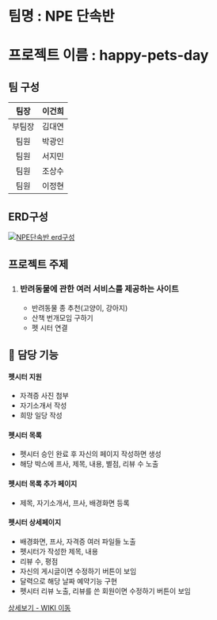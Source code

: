 # 팀명 : NPE 단속반

# 프로젝트 이름 : happy-pets-day

## 팀 구성

|팀장|이건희|           
|:--:|:--:|
|부팀장|김대연| 
|팀원|박광인| 
|팀원|서지민| 
|팀원|조상수| 
|팀원|이정현|

## ERD구성

[![NPE단속반 erd구성](./src/main/resources/static/img/Spring_Erd.png)](https://dbdiagram.io/d/647f4f07722eb774947ee12c)

## 프로젝트 주제

1. ### 반려동물에 관한 여러 서비스를 제공하는 사이트
    - 반려동물 종 추천(고양이, 강아지)
    - 산책 번개모임 구하기
    - 펫 시터 연결


## 📌 담당 기능
#### 펫시터 지원
- 자격증 사진 첨부
- 자기소개서 작성
- 희망 일당 작성


#### 펫시터 목록
- 펫시터 승인 완료 후 자신의 페이지 작성하면 생성
- 해당 박스에 프사, 제목, 내용, 별점, 리뷰 수 노출


#### 펫시터 목록 추가 페이지
- 제목, 자기소개서, 프사, 배경화면 등록


#### 펫시터 상세페이지
- 배경화면, 프사, 자격증 여러 파일들 노출
- 펫시터가 작성한 제목, 내용
- 리뷰 수, 평점
- 자신의 게시글이면 수정하기 버튼이 보임
- 달력으로 해당 날짜 예약기능 구현
- 펫시터 리뷰 노출, 리뷰를 쓴 회원이면 수정하기 버튼이 보임 


<a href="https://github.com/leejh1118/happy-pets-day/wiki/%EA%B8%B0%EB%8A%A5-%EC%86%8C%EA%B0%9C-(%ED%8E%AB%EC%8B%9C%ED%84%B0)" >상세보기 - WIKI 이동</a>
